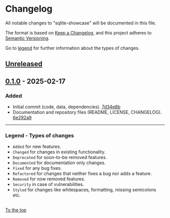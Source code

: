 #####

# Changelog

All notable changes to "sqlite-showcase" will be documented in this file.

The format is based on [Keep a Changelog](https://keepachangelog.com/en/1.0.0/),
and this project adheres to [Semantic Versioning](https://semver.org/spec/v2.0.0.html).

Go to [legend](#legend---types-of-changes) for further information about the types of changes.

## [Unreleased]

## [0.1.0] - 2025-02-17

### Added

- Initial commit (code, data, dependencies). [7d34e8b](https://github.com/sven-seyfert/sqlite-showcase/commit/7d34e8b1f8bb8550ad7368dcd705ce4b0ad7abb0)
- Documentation and repository files (README, LICENSE, CHANGELOG). [6e292a9](https://github.com/sven-seyfert/sqlite-showcase/commit/6e292a9089175b47b8335dcd9c14ce79407aff88)

[Unreleased]: https://github.com/sven-seyfert/sqlite-showcase/compare/v0.1.0...HEAD
<!-- [0.2.0]: https://github.com/sven-seyfert/sqlite-showcase/compare/v0.1.0...v0.2.0 -->
[0.1.0]: https://github.com/sven-seyfert/sqlite-showcase/releases/tag/v0.1.0

---

### Legend - Types of changes

- `Added` for new features.
- `Changed` for changes in existing functionality.
- `Deprecated` for soon-to-be removed features.
- `Documented` for documentation only changes.
- `Fixed` for any bug fixes.
- `Refactored` for changes that neither fixes a bug nor adds a feature.
- `Removed` for now removed features.
- `Security` in case of vulnerabilities.
- `Styled` for changes like whitespaces, formatting, missing semicolons etc.

##

[To the top](#)
